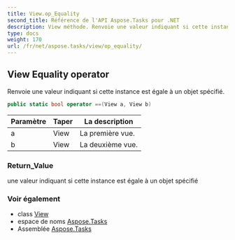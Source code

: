 ```yaml
---
title: View.op_Equality
second_title: Référence de l'API Aspose.Tasks pour .NET
description: View méthode. Renvoie une valeur indiquant si cette instance est égale à un objet spécifié.
type: docs
weight: 170
url: /fr/net/aspose.tasks/view/op_equality/
---
```

## View Equality operator

Renvoie une valeur indiquant si cette instance est égale à un objet spécifié.

```csharp
public static bool operator ==(View a, View b)
```

| Paramètre | Taper | La description |
| --- | --- | --- |
| a | View | La première vue. |
| b | View | La deuxième vue. |

### Return_Value

une valeur indiquant si cette instance est égale à un objet spécifié

### Voir également

* class [View](../)
* espace de noms [Aspose.Tasks](../../view/)
* Assemblée [Aspose.Tasks](../../../)


